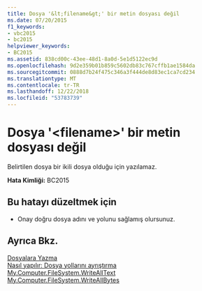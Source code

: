 ```yaml
---
title: Dosya '&lt;filename&gt;' bir metin dosyası değil
ms.date: 07/20/2015
f1_keywords:
- vbc2015
- bc2015
helpviewer_keywords:
- BC2015
ms.assetid: 838cd00c-43ee-48d1-8a0d-5e1d5122ec9d
ms.openlocfilehash: 9d2e359b01b859c5602db83c767cffb1ae1584da
ms.sourcegitcommit: 0888d7b24f475c346a3f444de8d83ec1ca7cd234
ms.translationtype: MT
ms.contentlocale: tr-TR
ms.lasthandoff: 12/22/2018
ms.locfileid: "53783739"
---
```

# <a name="the-file-ltfilenamegt-is-not-a-text-file"></a>Dosya '&lt;filename&gt;' bir metin dosyası değil
Belirtilen dosya bir ikili dosya olduğu için yazılamaz.  
  
 **Hata Kimliği:** BC2015  
  
## <a name="to-correct-this-error"></a>Bu hatayı düzeltmek için  
  
-   Onay doğru dosya adını ve yolunu sağlamış olursunuz.  
  
## <a name="see-also"></a>Ayrıca Bkz.  
 [Dosyalara Yazma](../../visual-basic/developing-apps/programming/drives-directories-files/writing-to-files.md)  
 [Nasıl yapılır: Dosya yollarını ayrıştırma](../../visual-basic/developing-apps/programming/drives-directories-files/how-to-parse-file-paths.md)  
 [My.Computer.FileSystem.WriteAllText](xref:Microsoft.VisualBasic.FileIO.FileSystem.WriteAllText%2A)  
 [My.Computer.FileSystem.WriteAllBytes](xref:Microsoft.VisualBasic.MyServices.FileSystemProxy.WriteAllBytes%2A)
